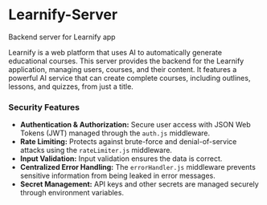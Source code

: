 # Learnify-Server
Backend server for Learnify app

Learnify is a web platform that uses AI to automatically generate educational courses. This server provides the backend for the Learnify application, managing users, courses, and their content. It features a powerful AI service that can create complete courses, including outlines, lessons, and quizzes, from just a title.

### Security Features

*   **Authentication & Authorization:** Secure user access with JSON Web Tokens (JWT) managed through the `auth.js` middleware.
*   **Rate Limiting:** Protects against brute-force and denial-of-service attacks using the `rateLimiter.js` middleware.
*   **Input Validation:** Input validation ensures the data is correct.
*   **Centralized Error Handling:** The `errorHandler.js` middleware prevents sensitive information from being leaked in error messages.
*   **Secret Management:** API keys and other secrets are managed securely through environment variables.
